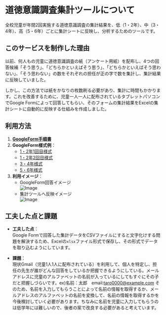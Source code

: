 # 道徳意識調査集計ツールについて

全校児童が年間2回実施する道徳意識調査の集計結果を、低（1・2年）、中（3・4年）、高（5・6年）ごとに集計シートに反映し、分析するためのツールです。

## このサービスを制作した理由

以前、何人もの児童に道徳意識調査の紙（アンケート用紙）を配布し、4つの回答候補「そう思う」、「どちらかといえばそう思う」、「どちらかといえばそう思わない」、「そう思わない」の数をそれぞれの担任が正の字で数を集計し、集計結果に反映していました。

しかし、この方法では紙をかなりの枚数刷る必要があり、集計に時間もかかります。これを改善するために、児童一人一人に配布されているタブレットパソコンでGoogle Formによって回答してもらい、そのフォームの集計結果をExcelの集計シートに自動的に反映する仕組みを作成しました。

## 利用方法

1. **[GoogleForm手順書](https://drive.google.com/file/d/1wZbLiNj0itwgJqB-rKQelXjRnra4mqrE/view?usp=drive_link)**
2. **GoogleForm様式例**：
    - [1・2年1回目様式](https://docs.google.com/forms/d/1sW5VxlJwssp_eZXEipg3bHS1Sv2KiXJn9oy2HGWk-CI/edit)  
    - [1・2年2回目様式](https://docs.google.com/forms/d/1gCxjfpWNqgHs_pC8_-94GDuMor8nEE6YfzbPp3ZSUN8/edit)  
    - [3・4年様式](https://docs.google.com/forms/d/1PyFQd7vF4r7WEKtcpKlE7hlxAPXOaUiipoBHSsQJUfE/edit)  
    - [5・6年様式](https://docs.google.com/forms/d/19pedhnWsaVu5_4K9ylZU1DegkmnGi4gZVGMOYT4z_eo/edit)
3. **利用イメージ**：
    - GoogleForm回答イメージ  
    ![Image](https://github.com/user-attachments/assets/77fbb11b-0167-4bfd-a282-c31461b2b0f6)
    - 集計ツールへ反映イメージ  
    ![Image](https://github.com/user-attachments/assets/ddd84226-7496-46a8-a005-c6c0a62ba5ad)
## 工夫した点と課題

- **工夫した点**：  
    Google Formで回答した集計データをCSVファイルにすると文字化けする問題を解決するため、Excelの`xlsx`ファイル形式で保存し、その形式でデータを取り込むようにしています。

- **課題**：  
    現状Gmail（児童1人1人に配布されている）を利用して、個人を特定し、担任の先生が誰がどんな回答をしているか把握できるようにしている。メールアドレスに児童のアルファベットの名前が入っているにしてもすぐにその子だと把握しづらいです。ex)名前：太郎　email:taro0000@example.com
    そのため、名前を入力してもらうことによって名前の情報を取得するか、メールアドレスのアルファベットの名前を変換して、名前の情報を取得するかを今後検討していく必要があります。ちなみに名前を児童に入力してもらうのは低学年には難しいので、後者の案で改良する必要があると考えています。

